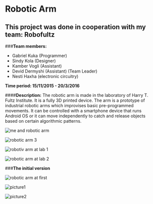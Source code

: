 # Robotic Arm

## This project was done in cooperation with my team: Robofultz

###**Team members:**

* Gabriel Kuka (Programmer)
* Sindy Kola (Designer)
* Kamber Vogli (Assistant)
* Devid Dermyshi (Assistant) (Team Leader)
* Nesti Haxha (electronic circuitry)

**Time period: 15/11/2015 - 20/3/2016**

####**Description:**
The robotic arm is made in the laboratory of Harry T. Fultz Institute. It is a fully 3D printed device. The arm is a prototype of industrial robotic arms which improvises basic pre-programmed movements. It can be controlled with a smartphone device that runs Android OS or it can move independently to catch and release objects based on certain algorithmic patterns.

![me and robotic arm](https://cloud.githubusercontent.com/assets/17888328/21582524/6be50382-d05c-11e6-8862-44ae62c02685.jpg)

![robotic arm 3](https://cloud.githubusercontent.com/assets/17888328/21582525/6ddcfc6c-d05c-11e6-9789-7c1451b5ad9f.jpg)

![robotiv arm at lab 1](https://cloud.githubusercontent.com/assets/17888328/21582527/70e3ae1a-d05c-11e6-99f3-d5deaf4f52a6.jpg)

![robotic arm at lab 2](https://cloud.githubusercontent.com/assets/17888328/21582528/70e559d6-d05c-11e6-88cb-18763fd4f6ef.jpg)

###**The initial version**

![robotic arm at first](https://cloud.githubusercontent.com/assets/17888328/21725889/90aaebc8-d43a-11e6-8e4c-94106bd2acf4.jpg)

![picture1](https://cloud.githubusercontent.com/assets/17888328/21725887/90a37d20-d43a-11e6-8c85-de2f7b9e8eab.jpg)

![picture2](https://cloud.githubusercontent.com/assets/17888328/21725888/90a5c86e-d43a-11e6-943f-330908596d96.jpg)
